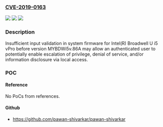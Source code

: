 ### [CVE-2019-0163](https://cve.mitre.org/cgi-bin/cvename.cgi?name=CVE-2019-0163)
![](https://img.shields.io/static/v1?label=Product&message=Intel(R)%20NUC%20Advisory&color=blue)
![](https://img.shields.io/static/v1?label=Version&message=n%2Fa&color=blue)
![](https://img.shields.io/static/v1?label=Vulnerability&message=Escalation%20of%20Privilege%2C%20Denial%20of%20Service%2C%20Information%20Disclosure&color=brighgreen)

### Description

Insufficient input validation in system firmware for Intel(R) Broadwell U i5 vPro before version MYBDWi5v.86A may allow an authenticated user to potentially enable escalation of privilege, denial of service, and/or information disclosure via local access.

### POC

#### Reference
No PoCs from references.

#### Github
- https://github.com/pawan-shivarkar/pawan-shivarkar


